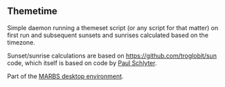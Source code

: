 ## Themetime

Simple daemon running a themeset script (or any script for that matter) on first run and subsequent sunsets and sunrises calculated based on the timezone.

Sunset/sunrise calculations are based on https://github.com/troglobit/sun code, which itself is based on code by [Paul Schlyter](http://stjarnhimlen.se/).

Part of the [MARBS desktop environment](https://marbs.kuchta.dev/).
